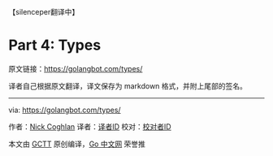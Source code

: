 【silenceper翻译中】



# Part 4: Types

原文链接：https://golangbot.com/types/

译者自己根据原文翻译，译文保存为 markdown 格式，并附上尾部的签名。

----------------

via: https://golangbot.com/types/

作者：[Nick Coghlan](https://golangbot.com/about/)
译者：[译者ID](https://github.com/译者ID)
校对：[校对者ID](https://github.com/校对者ID)

本文由 [GCTT](https://github.com/studygolang/GCTT) 原创编译，[Go 中文网](https://studygolang.com/) 荣誉推
